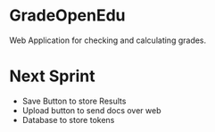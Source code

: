 # GradeOpenEdu
Web Application for checking and calculating grades.
# Next Sprint 
- Save Button to store Results
- Upload button to send docs over web
- Database to store tokens

